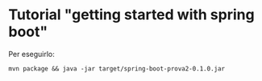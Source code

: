 # Tutorial "getting started with spring boot"

Per eseguirlo:
```
mvn package && java -jar target/spring-boot-prova2-0.1.0.jar
```

